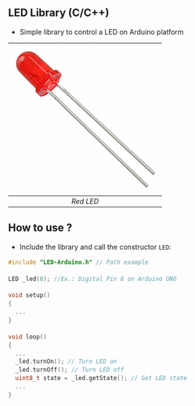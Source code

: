 ## LED Library (C/C++)
* Simple library to control a LED on Arduino platform

| ![LED](./led.jpg) |
| :---------------: |
|     *Red LED*     |

## How to use ?
* Include the library and call the constructor `LED`:
```C++
#include "LED-Arduino.h" // Path example

LED _led(8); //Ex.: Digital Pin 8 on Arduino UNO

void setup()
{
  ...
}

void loop()
{
  ...
  _led.turnOn(); // Turn LED on
  _led.turnOff(); // Turn LED off
  uint8_t state = _led.getState(); // Get LED state
  ...
}
```
